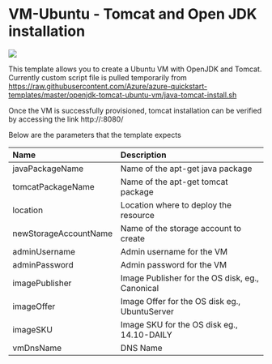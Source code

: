 # VM-Ubuntu - Tomcat and Open JDK installation

<a href="https://portal.azure.com/#create/Microsoft.Template/uri/https%3A%2F%2Fraw.githubusercontent.com%2FAzure%2Fazure-quickstart-templates%2Fmaster%2Fopenjdk-tomcat-ubuntu-vm%2Fazuredeploy.json" target="_blank">
    <img src="http://azuredeploy.net/deploybutton.png"/>
</a>

This template allows you to create a Ubuntu VM with OpenJDK and Tomcat. Currently custom script file is pulled temporarily from https://raw.githubusercontent.com/Azure/azure-quickstart-templates/master/openjdk-tomcat-ubuntu-vm/java-tomcat-install.sh

Once the VM is successfully provisioned, tomcat installation can be verified by accessing the link http://<FQDN name or public IP>:8080/

Below are the parameters that the template expects

| Name   | Description    |
|:--- |:---|
| javaPackageName  | Name of the apt-get java package  |
| tomcatPackageName  | Name of the apt-get tomcat package  |
| location  | Location where to deploy the resource  |
| newStorageAccountName    | Name of the storage account to create    |
| adminUsername | Admin username for the VM |
| adminPassword | Admin password for the VM |
| imagePublisher | Image Publisher for the OS disk, eg., Canonical |
| imageOffer | Image Offer for the OS disk eg., UbuntuServer |
| imageSKU | Image SKU for the OS disk  eg., 14.10-DAILY|
| vmDnsName | DNS Name |
